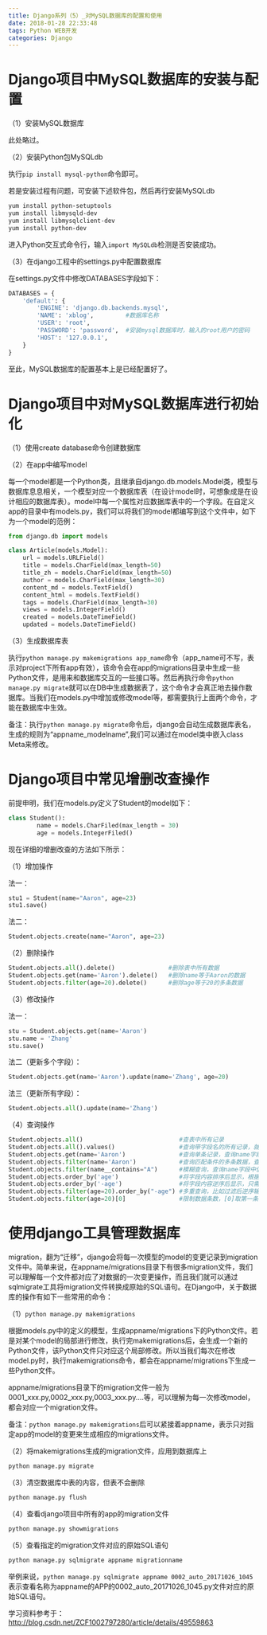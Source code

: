 ```yaml
---
title: Django系列（5）_对MySQL数据库的配置和使用
date: 2018-01-28 22:33:48
tags: Python WEB开发
categories: Django
---
```


# Django项目中MySQL数据库的安装与配置

（1）安装MySQL数据库

此处略过。

（2）安装Python包MySQLdb

执行`pip install mysql-python`命令即可。

若是安装过程有问题，可安装下述软件包，然后再行安装MySQLdb

```bash
yum install python-setuptools
yum install libmysqld-dev
yum install libmysqlclient-dev
yum install python-dev
```

进入Python交互式命令行，输入`import MySQLdb`检测是否安装成功。

（3）在django工程中的settings.py中配置数据库

在settings.py文件中修改DATABASES字段如下：

```python
DATABASES = {
    'default': {
        'ENGINE': 'django.db.backends.mysql',
        'NAME': 'xblog',         #数据库名称
        'USER': 'root',
        'PASSWORD': 'password',  #安装mysql数据库时，输入的root用户的密码
        'HOST': '127.0.0.1',
    }   
}
```

至此，MySQL数据库的配置基本上是已经配置好了。

# Django项目中对MySQL数据库进行初始化

（1）使用create database命令创建数据库

（2）在app中编写model

每一个model都是一个Python类，且继承自django.db.models.Model类，模型与数据库息息相关，一个模型对应一个数据库表（在设计model时，可想象成是在设计相应的数据库表）。model中每一个属性对应数据库表中的一个字段。在自定义app的目录中有models.py，我们可以将我们的model都编写到这个文件中，如下为一个model的范例：

```python
from django.db import models

class Article(models.Model):
    url = models.URLField()    
    title = models.CharField(max_length=50)
    title_zh = models.CharField(max_length=50)
    author = models.CharField(max_length=30)
    content_md = models.TextField()
    content_html = models.TextField()
    tags = models.CharField(max_length=30)
    views = models.IntegerField()
    created = models.DateTimeField()
    updated = models.DateTimeField()
```

（3）生成数据库表

执行`python manage.py makemigrations app_name`命令（app_name可不写，表示对project下所有app有效），该命令会在app的migrations目录中生成一些Python文件，是用来和数据库交互的一些接口等。然后再执行命令`python manage.py migrate`就可以在DB中生成数据表了，这个命令才会真正地去操作数据库。当我们在models.py中增加或修改model等，都需要执行上面两个命令，才能在数据库中生效。

备注：执行`python manage.py migrate`命令后，django会自动生成数据库表名，生成的规则为“appname_modelname”,我们可以通过在model类中嵌入class Meta来修改。

# Django项目中常见增删改查操作

前提申明，我们在models.py定义了Student的model如下：

```python
class Student():
        name = models.CharFiled(max_length = 30)
        age = models.IntegerFiled()
```

现在详细的增删改查的方法如下所示：

（1）增加操作

法一：

```python
stu1 = Student(name="Aaron", age=23)
stu1.save()
```

法二：

```python
Student.objects.create(name="Aaron", age=23)
```

（2）删除操作

```python
Student.objects.all().delete()               #删除表中所有数据
Student.objects.get(name='Aaron').delete()   #删除name等于Aaron的数据
Student.objects.filter(age=20).delete()      #删除age等于20的多条数据
```

（3）修改操作

法一：

```python
stu = Student.objects.get(name='Aaron')
stu.name = 'Zhang'
stu.save()
```

法二（更新多个字段）：

```python
Student.objects.get(name='Aaron').update(name='Zhang', age=20)
```

法三（更新所有字段）：

```python
Student.objects.all().update(name='Zhang')
```

（4）查询操作

```python
Student.objects.all()                           #查表中所有记录
Student.objects.all().values()                  #查询带字段名的所有记录，就是将所有记录以key-value的形式保存在字典中
Student.objects.get(name='Aaron')               #查询单条记录，查询name字段是Aaron的这条数据，如果返回多条记录或查询结果为空，都会报异常，需结合try/except一起使用
Student.objects.filter(name='Aaron')            #查询匹配条件的多条数据，查询name字段值为Aaron的所有匹配数据，括号中匹配条件可多个，以逗号分隔。注意filter与上面get方法的区别
Student.objects.filter(name__contains="A")      #模糊查询，查询name字段中值包含A的记录
Student.objects.order_by('age')                 #将字段内容排序后显示，根据Aaron字段的内容进行排序后输出结果
Student.objects.order_by('-age')                #将字段内容逆序后显示，只需要加一个-号就可以达到逆序输出的效果
Student.objects.filter(age=20).order_by("-age") #多重查询，比如过滤后逆序输出
Student.objects.filter(age=20)[0]               #限制数据条数，[0]取第一条记录，[0:2]取前两条记录，切片不支持负数，可以使用上面先逆序排列后再输出达到这个效果
```

# 使用django工具管理数据库

migration，翻为“迁移”，django会将每一次模型的model的变更记录到migration文件中。简单来说，在appname/migrations目录下有很多migration文件，我们可以理解每一个文件都对应了对数据的一次变更操作，而且我们就可以通过sqlmigrate工具将migration文件转换成原始的SQL语句。在Django中，关于数据库的操作有如下一些常用的命令：

（1）`python manage.py makemigrations`

根据models.py中的定义的模型，生成appname/migrations下的Python文件。若是对某个model的局部进行修改，执行完makemigrations后，会生成一个新的Python文件，该Python文件只对应这个局部修改。所以当我们每次在修改model.py时，执行makemigrations命令，都会在appname/migrations下生成一些Python文件。

appname/migrations目录下的migration文件一般为0001_xxx.py,0002_xxx.py,0003_xxx.py....等，可以理解为每一次修改model，都会对应一个migration文件。

备注：`python manage.py makemigrations`后可以紧接着appname，表示只对指定app的model的变更来生成相应的migrations文件。

（2）将makemigrations生成的migration文件，应用到数据库上

```bash
python manage.py migrate
```

（3）清空数据库中表的内容，但表不会删除

```bash
python manage.py flush
```

（4）查看django项目中所有的app的migration文件

```bash
python manage.py showmigrations
```

（5）查看指定的migration文件对应的原始SQL语句

```bash
python manage.py sqlmigrate appname migrationname
```

举例来说，`python manage.py sqlmigrate appname 0002_auto_20171026_1045`表示查看名称为appname的APP的0002_auto_20171026_1045.py文件对应的原始SQL语句。

学习资料参考于：
http://blog.csdn.net/ZCF1002797280/article/details/49559863

